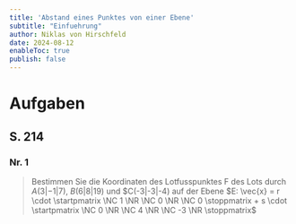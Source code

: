 ```yaml
---
title: 'Abstand eines Punktes von einer Ebene'
subtitle: "Einfuehrung"
author: Niklas von Hirschfeld
date: 2024-08-12
enableToc: true
publish: false
---
```


# Aufgaben

## S. 214 

### Nr. 1

> Bestimmen Sie die Koordinaten des Lotfusspunktes F des Lots durch
> $A(3|-1|7)$, $B(6|8|19)$ und $C(-3|-3|-4) auf der Ebene $E: \vec{x} = r \cdot \startpmatrix \NC 1 \NR \NC 0 \NR \NC 0 \stoppmatrix + s \cdot \startpmatrix \NC 0 \NR \NC 4 \NR \NC -3 \NR \stoppmatrix$
